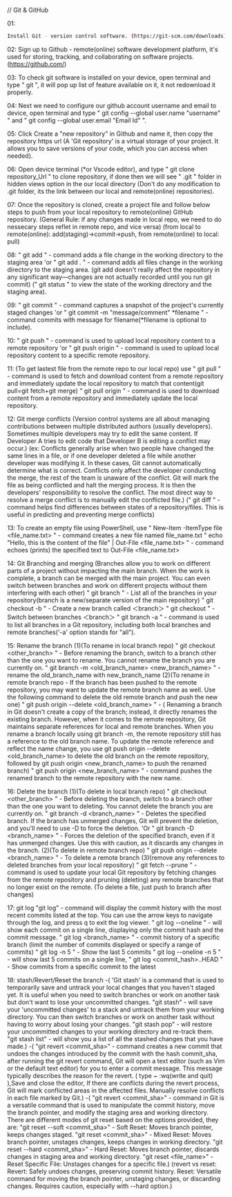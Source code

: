// Git & GitHub

01:
```sh
Install Git - version control software. (https://git-scm.com/downloads)
```
    

02:     Sign up to Github - remote(online) software development platform, 
        it's used for storing, tracking, and collaborating on software projects. (https://github.com/)

03:     To check git software is installed on your device, open terminal and type 
        " git ", it will pop up list of feature available on it, it not redownload it properly.

04:     Next we need to configure our github account username and email to device, 
        open terminal and type " git config --global user.name "username" " and 
        " git config --global user.email "Email Id" ".

05:     Click Create a "new repository" in Github and name it, then copy the repository https url 
        (A 'Git repository' is a virtual storage of your project. It allows you to save versions of your code, which you can access when needed).

06:     Open device terminal (*or Vscode editor), and type " git clone repository_Url " to clone repository,
        if done then we will see " .git " folder in hidden views option in the our local directory
        (Don't do any modification to .git folder, its the link between our local and remote(online) repositories).

07:     Once the repository is cloned,
        create a project file and follow below steps to push from your local repository to remote(online) GitHub repository. 
        (General Rule: if any changes made in local repo, we need to do nessecary steps reflet in remote repo, and vice versa)
        (from local to remote(online): add(staging)->commit->push, from remote(online) to local: pull)

08:     " git add <file> " - command adds a file change in the working directory to the staging area 'or 
        " git add . "      - command adds all files change in the working directory to the staging area.
        (git add doesn't really affect the repository in any significant way—changes are not actually recorded until you run git commit)
        (" git status " to view the state of the working directory and the staging area).

09:     " git commit " - command captures a snapshot of the project's currently staged changes 'or
        " git commit -m "message/comment" *filename " - command commits with message for filename(*filename is optional to include).

10:     " git push " - command is used to upload local repository content to a remote repository 'or
        " git push origin <branch> " - command is used to upload local repository content to a specific remote <branch> repository.

11:     (To get lastest file from the remote repo to our local repo) use
        " git pull " - command is used to fetch and download content from a remote repository and immediately update the local repository to match that content(git pull=git fetch+git merge) 
        " git pull origin <branch> " - command is used to download content from a remote <branch> repository and immediately update the local repository.

12:     Git merge conflicts
        (Version control systems are all about managing contributions between multiple distributed authors (usually developers).
        Sometimes multiple developers may try to edit the same content. 
        If Developer A tries to edit code that Developer B is editing a conflict may occur.)
        (ex: Conflicts generally arise when two people have changed the same lines in a file, or if one developer deleted a file while another developer was modifying it.
        In these cases, Git cannot automatically determine what is correct. Conflicts only affect the developer conducting the merge, the rest of the team is unaware of the conflict.
        Git will mark the file as being conflicted and halt the merging process. It is then the developers' responsibility to resolve the conflict.
        The most direct way to resolve a merge conflict is to manually edit the conflicted file.)
        (" git diff " - command helps find differences between states of a repository/files. This is useful in predicting and preventing merge conflicts)

13:     To create an empty file using PowerShell, use
        " New-Item -ItemType file <file_name.txt> " - command creates a new file named file_name.txt
        " echo "Hello, this is the content of the file" | Out-File <file_name.txt> " - command echoes (prints) the specified text to Out-File <file_name.txt>

14:     Git Branching and merging
        (Branches allow you to work on different parts of a project without impacting the main branch.
        When the work is complete, a branch can be merged with the main project.
        You can even switch between branches and work on different projects without them interfering with each other)
        " git branch " - List all of the branches in your repository(branch is a new/separate version of the main repository)
        " git checkout -b <branch> " - Create a new branch called ＜branch＞
        " git checkout <branch> " - Switch between branches ＜branch＞
        " git branch -a " - command is used to list all branches in a Git repository, including both local branches and remote branches('-a' option stands for "all").

15:     Rename the branch
        (1)(To rename in local branch repo)
        " git checkout <other_branch> " - Before renaming the branch, switch to a branch other than the one you want to rename. You cannot rename the branch you are currently on.
        " git branch -m <old_branch_name> <new_branch_name> " - rename the old_branch_name with new_branch_name
        (2)(To rename in remote branch repo - If the branch has been pushed to the remote repository, you may want to update the remote branch name as well. Use the following command to delete the old remote branch and push the new one)
        " git push origin --delete <old_branch_name> " - ( Renaming a branch in Git doesn't create a copy of the branch; instead, it directly renames the existing branch. However, when it comes to the remote repository, Git maintains separate references for local and remote branches. When you rename a branch locally using git branch -m, the remote repository still has a reference to the old branch name. To update the remote reference and reflect the name change, you use git push origin --delete <old_branch_name> to delete the old branch on the remote repository, followed by git push origin <new_branch_name> to push the renamed branch)
        " git push origin <new_branch_name> " - command pushes the renamed branch to the remote repository with the new name.

16:     Delete the branch
        (1)(To delete in local branch repo)
        " git checkout <other_branch> " - Before deleting the branch, switch to a branch other than the one you want to deleting. You cannot delete the branch you are currently on.
        " git branch -d <branch_name> " - Deletes the specified branch. If the branch has unmerged changes, Git will prevent the deletion,   and you'll need to use -D to force the deletion. 'Or
        " git branch -D <branch_name> " - Forces the deletion of the specified branch, even if it has unmerged changes. Use this with caution, as it discards any changes in the branch.
        (2)(To delete in remote branch repo)
        " git push origin --delete <branch_name> " - To delete a remote branch
        (3)(remove any references to deleted branches from your local repository)
        " git fetch --prune " - command is used to update your local Git repository by fetching changes from the remote repository and pruning (deleting) any remote branches that no longer exist on the remote.
        (To delete a file, just push to branch after changes)

17:     git log
        "git log" - command will display the commit history with the most recent commits listed at the top. You can use the arrow keys to navigate through the log, and press q to exit the log viewer.
        " git log --oneline " - will show each commit on a single line, displaying only the commit hash and the commit message.
        " git log <branch_name> " - commit history of a specific branch
        (limit the number of commits displayed or specify a range of commits)
        " git log -n 5 " - Show the last 5 commits
        " git log --oneline -n 5 " - will show last 5 commits on a single line,
        " git log <commit_hash>..HEAD " - Show commits from a specific commit to the latest

18:     stash/Revert/Reset the branch
        -( 'Git stash' is a command that is used to temporarily save and untrack your local changes that you haven't staged yet. It is useful when you need to switch branches or work on another task but don't want to lose your uncommitted changes.
        "git stash" - will save your 'uncommitted changes' to a stack and untrack them from your working directory. You can then switch branches or work on another task without having to worry about losing your changes.
        "git stash pop" - will restore your uncommitted changes to your working directory and re-track them.
        "git stash list" - will show you a list of all the stashed changes that you have made.)
        -( "git revert <commit_sha>" - command creates a new commit that undoes the changes introduced by the commit with the hash commit_sha, after running the git revert command, Git will open a text editor (such as Vim or the default text editor) for you to enter a commit message. This message typically describes the reason for the revert. ( type ~ :wq(write and quit) ),Save and close the editor, If there are conflicts during the revert process, Git will mark conflicted areas in the affected files. Manually resolve conflicts in each file marked by Git.) 
        -( "git revert <commit_sha>" - command in Git is a versatile command that is used to manipulate the commit history, move the branch pointer, and modify the staging area and working directory. There are different modes of git reset based on the options provided, they are: 
        "git reset --soft <commit_sha>" - Soft Reset: Moves branch pointer, keeps changes staged.
        "git reset <commit_sha>" - Mixed Reset: Moves branch pointer, unstages changes, keeps changes in working directory.
        "git reset --hard <commit_sha>" - Hard Reset: Moves branch pointer, discards changes in staging area and working directory.
        "git reset <file_name>" - Reset Specific File: Unstages changes for a specific file.)
        (revert vs reset: 
        Revert: Safely undoes changes, preserving commit history.
        Reset: Versatile command for moving the branch pointer, unstaging changes, or discarding changes. Requires caution, especially with --hard option.)